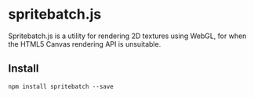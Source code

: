 # spritebatch.js

Spritebatch.js is a utility for rendering 2D textures using WebGL, for when the HTML5 Canvas
rendering API is unsuitable. 

## Install

    npm install spritebatch --save
